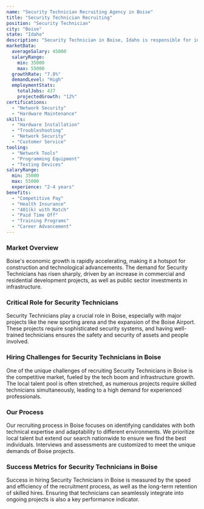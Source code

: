 ```yaml
---
name: "Security Technician Recruiting Agency in Boise"
title: "Security Technician Recruiting"
position: "Security Technician"
city: "Boise"
state: "Idaho"
description: "Security Technician in Boise, Idaho is responsible for installing, testing, fixing, and maintaining security systems such as alarms and surveillance equipment."
marketData:
  averageSalary: 45000
  salaryRange:
    min: 35000
    max: 55000
  growthRate: "7.8%"
  demandLevel: "High"
  employmentStats:
    totalJobs: 437
    projectedGrowth: "12%"
certifications:
  - "Network Security"
  - "Hardware Maintenance"
skills:
  - "Hardware Installation"
  - "Troubleshooting"
  - "Network Security"
  - "Customer Service"
tooling:
  - "Network Tools"
  - "Programming Equipment"
  - "Testing Devices"
salaryRange:
  min: 35000
  max: 55000
  experience: "2-4 years"
benefits:
  - "Competitive Pay"
  - "Health Insurance"
  - "401(k) with Match"
  - "Paid Time Off"
  - "Training Programs"
  - "Career Advancement"
---
```


### Market Overview
Boise's economic growth is rapidly accelerating, making it a hotspot for construction and technological advancements. The demand for Security Technicians has risen sharply, driven by an increase in commercial and residential development projects, as well as public sector investments in infrastructure.

### Critical Role for Security Technicians
Security Technicians play a crucial role in Boise, especially with major projects like the new sporting arena and the expansion of the Boise Airport. These projects require sophisticated security systems, and having well-trained technicians ensures the safety and security of assets and people involved.

### Hiring Challenges for Security Technicians in Boise
One of the unique challenges of recruiting Security Technicians in Boise is the competitive market, fueled by the tech boom and infrastructure growth. The local talent pool is often stretched, as numerous projects require skilled technicians simultaneously, leading to a high demand for experienced professionals.

### Our Process
Our recruiting process in Boise focuses on identifying candidates with both technical expertise and adaptability to different environments. We prioritize local talent but extend our search nationwide to ensure we find the best individuals. Interviews and assessments are customized to meet the unique demands of Boise projects.

### Success Metrics for Security Technicians in Boise
Success in hiring Security Technicians in Boise is measured by the speed and efficiency of the recruitment process, as well as the long-term retention of skilled hires. Ensuring that technicians can seamlessly integrate into ongoing projects is also a key performance indicator.